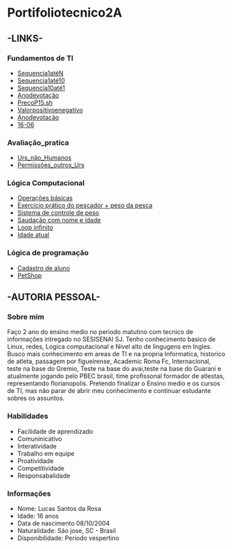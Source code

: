 # Portifoliotecnico2A
## -LINKS-
### Fundamentos de TI
- [Sequencia1atéN](FundamentosTi/exemplos/Sequencia1atéN.sh)
- [Sequencia1até10](FundamentosTi/exemplos/Sequencia1até10.sh)
- [Sequencia10até1](FundamentosTi/exemplos/Sequencia10até1.sh)
- [Anodevotação](FundamentosTi/exemplos/Anodevotação.sh)
- [PreçoP15.sh](FundamentosTi/exemplos/PreçoP15.sh)
- [Valorpositivoenegativo](FundamentosTi/exemplos/Valorpositivoenegativo.sh)
- [Anodevotação](FundamentosTi/exemplos/Anodevotação.sh)
- [16-06](FundamentosTi/exemplos/Atvs16-06)

### Avaliação_pratica 
- [Urs_não_Humanos](FundamentosTi/avaliacao_pratica/Urs_não_Humanos)
- [Permissões_outros_Urs](FundamentosTi/avaliacao_pratica/Permissões_outros_Urs)

### Lógica Computacional 
- [Operações básicas](LogicaComputacional/MARÇO5)
- [Exercício prático do pescador + peso da pesca](LogicaComputacional/MARÇO12)
- [Sistema de controle de peso](LogicaComputacional/MARÇO26)
- [Saudação com nome e idade](LogicaComputacional/ABRIL9)
- [Loop infinito](LogicaComputacional/ABRIL23)
- [Idade atual](LogicaComputacional/JUNHO11)

### Lógica de programação 
- [Cadastro de aluno](logicaprogramaçao/CadastroAluno)
- [PetShop](logicaprogramaçao/PetShop)

## -AUTORIA PESSOAL- 
### Sobre mim 
Faço 2 ano do ensino medio no periodo matutino com tecnico de informações intregado no SESISENAI SJ. Tenho conhecimento basico de Linux, redes, Logica computacional e Nivel alto de lingugens em Ingles. Busco mais conhecimento em areas de TI e na propria Informatica, historico de atleta, passagem por figueirense, Academic Roma Fc, Internacional, teste na base do Gremio, Teste na base do avai,teste na base do Guarani e atualmente jogando pelo PBEC brasil, time profissonal formador de atlestas, representando florianopolis. Pretendo finalizar o Ensino medio e os cursos de TI, mas não parar de abrir meu conhecimento e continuar estudante sobres os assuntos. 
### Habilidades
* Facilidade de aprendizado 
* Comuninicativo 
* Interatividade 
* Trabalho em equipe 
* Proatividade 
* Competitividade 
* Responsabalidade 

### Informações 
- Nome: Lucas Santos da Rosa 
- Idade: 16 anos 
- Data de nascimento 08/10/2004 
- Naturalidade: São jose, SC - Brasil 
- Disponibilidade: Periodo vespertino 
